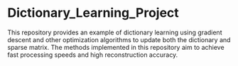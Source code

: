 # Dictionary_Learning_Project
This repository provides an example of dictionary learning using gradient descent and other optimization algorithms to update both the dictionary and sparse matrix. The methods implemented in this repository aim to achieve fast processing speeds and high reconstruction accuracy.
